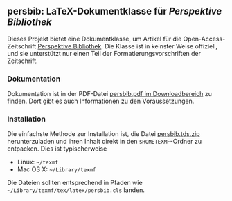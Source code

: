 ## persbib: LaTeX-Dokumentklasse für _Perspektive Bibliothek_

Dieses Projekt bietet eine Dokumentklasse, um Artikel für die
Open-Access-Zeitschrift [Perspektive
Bibliothek](http://perspektive-bibliothek.uni-hd.de). Die Klasse ist in
keinster Weise offiziell, und sie unterstützt nur einen Teil der
Formatierungsvorschriften der Zeitschrift.

### Dokumentation

Dokumentation ist in der PDF-Datei [persbib.pdf im
Downloadbereich](https://github.com/downloads/thvitt/persbib/persbib.pdf) zu
finden. Dort gibt es auch Informationen zu den Voraussetzungen.

### Installation

Die einfachste Methode zur Installation ist, die Datei
[persbib.tds.zip](https://github.com/downloads/thvitt/persbib/persbib.tds.zip)
herunterzuladen und ihren Inhalt direkt in den `$HOMETEXMF`-Ordner zu entpacken.
Dies ist typischerweise

* Linux: `~/texmf`
* Mac OS X: `~/Library/texmf`

Die Dateien sollten entsprechend in Pfaden wie
`~/Library/texmf/tex/latex/persbib.cls` landen.
